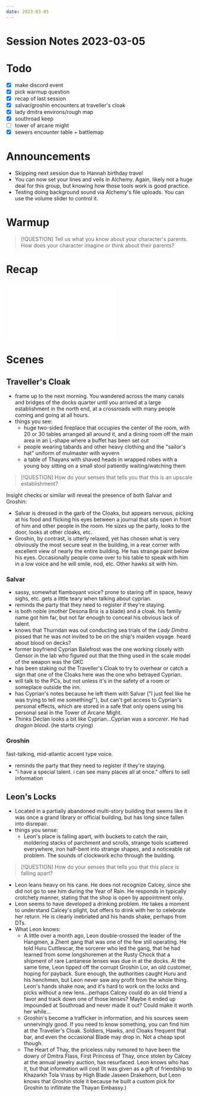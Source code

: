 ```yaml
---
date: 2023-03-05
---
```

# Session Notes 2023-03-05
# Todo
- [x] make discord event
- [x] pick warmup question
- [x] recap of last session
- [x] salvar/groshin encounters at traveller's cloak
- [x] lady dmitra environs/rough map
- [x] southroad keep
- [ ] tower of arcane might
- [x] sewers encounter table + battlemap
# Announcements
- Skipping next session due to Hannah birthday travel
- You can now set your lines and veils in Alchemy. Again, likely not a huge deal for this group, but knowing how those tools work is good practice.
- Testing doing background sound via Alchemy's file uploads. You can use the volume slider to control it.
# Warmup
> [!QUESTION] Tell us what you know about your character's parents. How does your character imagine or think about their parents?
# Recap
![a3e43](../logbook/act-iii/a3e43.md)
# Scenes
## Traveller's Cloak
- frame up to the next morning. You wandered across the many canals and bridges of the docks quarter until you arrived at a large establishment in the north end, at a crossroads with many people coming and going at all hours.
- things you see:
	- huge two-sided fireplace that occupies the center of the room, with 20 or 30 tables arranged all around it, and a dining room off the main area in an L-shape where a buffet has been set out
	- people wearing tabards and other heavy clothing and the "sailor's hat" uniform of mulmaster with wyvern
	- a table of Thayans with shaved heads in wrapped robes with a young boy sitting on a small stool patiently waiting/watching them

> [!QUESTION] How do your senses that tells you that this is an upscale establishment?

Insight checks or similar will reveal the presence of both Salvar and Groshin:
- Salvar is dressed in the garb of the Cloaks, but appears nervous, picking at his food and flicking his eyes between a journal that sits open in front of him and other people in the room. He sizes up the party, looks to the door, looks at other cloaks, etc.
- Groshin, by contrast, is utterly relaxed, yet has chosen what is very obviously the most secure seat in the building, in a rear corner with excellent view of nearly the entire building. He has strange paint below his eyes. Occasionally people come over to his table to speak with him in a low voice and he will smile, nod, etc. Other hawks sit with him.

### Salvar
- sassy, somewhat flamboyant voice? prone to staring off in space, heavy sighs, etc. gets a little teary when talking about cyprian.
- reminds the party that they need to register if they're staying.
- is both noble (mother Desona Brix is a blade) and a cloak. his family name got him far, but not far enough to conceal his obvious lack of talent.
- knows that Thurndan was out conducting sea trials of the _Lady Dmitra_. pissed that he was not invited to be on the ship's maiden voyage. heard about blood on decks?
- former boyfriend Cyprian Balefrost was the one working closely with Gensor in the lab who figured out that the thing used in the scale model of the weapon was the GKC
- has been staking out the Traveller's Cloak to try to overhear or catch a sign that one of the Cloaks here was the one who betrayed Cyprian.
- will talk to the PCs, but not unless it's in the safety of a room or someplace outside the inn.
- has Cyprian's notes because he left them with Salvar ("I just feel like he was trying to tell me something!"), but can't get access to Cyprian's personal effects, which are stored in a safe that only opens using his personal seal in the Tower of Arcane Might.
- Thinks Declan looks a bit like Cyprian...Cyprian was a _sorcerer_. He had _dragon blood_. (he starts crying)
### Groshin
fast-talking, mid-atlantic accent type voice.

- reminds the party that they need to register if they're staying.
- "i have a special talent. i can see many places all at once." offers to sell information

## Leon's Locks
- Located in a partially abandoned multi-story building that seems like it was once a grand library or official building, but has long since fallen into disrepair.
- things you sense:
	- Leon's place is falling apart, with buckets to catch the rain, moldering stacks of parchment and scrolls, strange tools scattered everywhere, iron half-bent into strange shapes, and a noticeable rat problem. The sounds of clockwork echo through the building.

> [!QUESTION] How do your senses that tells you that this place is falling apart?

- Leon leans heavy on his cane. He does not recognize Calcey, since she did not go to see him during the Year of Rain. He responds in typically crotchety manner, stating that the shop is open by appointment only.
- Leon seems to have developed a drinking problem. He takes a moment to understand Calcey's plight, but offers to drink with her to celebrate her return. He is clearly inebriated and his hands shake, perhaps from DTs.
- What Leon knows:
	- A little over a month ago, Leon double-crossed the leader of the Hangmen, a Zhent gang that was one of the few still operating. He told Huru Cuttlescar, the sorcerer who led the gang, that he had learned from some longshoremen at the Rusty Chock that a shipment of rare Lantanese lenses was due in at the docks. At the same time, Leon tipped off the corrupt Groshin Lor, an old customer, hoping for payback. Sure enough, the authorities caught Huru and his henchmen, but Leon never saw any profit from the whole thing. Leon's hands shake now, and it's hard to work on the locks and picks without a new lens...perhaps Calcey could do an old friend a favor and track down one of those lenses? Maybe it ended up impounded at Southroad and never made it out? Could make it worth her while...
	- Groshin's become a trafficker in information, and his sources seem unnervingly good. If you need to know something, you can find him at the Traveller's Cloak. Soldiers, Hawks, and Cloaks frequent that bar, and even the occasional Blade may drop in. Not a cheap spot though.
	- The Heart of Thay, the priceless ruby rumored to have been the dowry of Dmitra Flass, First Princess of Thay, once stolen by Calcey at the annual jewelry auction, has resurfaced. Leon knows who has it, but that information will cost (It was given as a gift of friendship to Khazarkh Tola Vrass by High Blade Jaseen Drakehorn, but Leon knows that Groshin stole it because he built a custom pick for Groshin to inflitrate the Thayan Embassy.)
